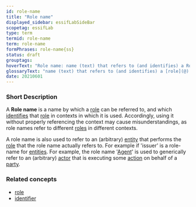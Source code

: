 ```yaml
---
id: role-name
title: "Role name"
displayed_sidebar: essifLabSideBar
scopetag: essifLab
type: term
termid: role-name
term: role-name
formPhrases: role-name{ss}
status: draft
grouptags:
hoverText: "Role name: name (text) that refers to (and identifies) a Role in a a specific context."
glossaryText: "name (text) that refers to (and identifies) a [role](@) in a specific context."
date: 20210601
---
```


### Short Description
A **Role name** is a name by which a [role](@) can be referred to, and which [identifies](identifier@) that [role](@) in contexts in which it is used. Accordingly, using it without properly referencing the context may cause misunderstandings, as role names refer to different [roles](@) in different contexts.

A role name is also used to refer to an (arbitrary) [entity](@) that performs the [role](@) that the role name actually refers to. For example if 'issuer' is a role-name for [entities](@). For example, the role name '[Agent](@)' is used to generically refer to an (arbitrary) [actor](@) that is executing some [action](@) on behalf of a [party](@).

### Related concepts
- [role](@)
- [identifier](@)
